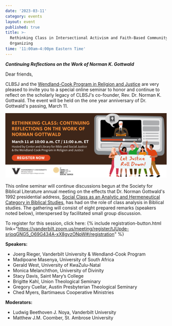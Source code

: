 ```yaml
---
date: '2023-03-11'
category: events
layout: event
published: true
title: >-
  Rethinking Class in Intersectional Activism and Faith-Based Community
  Organizing
time: '11:00am–4:00pm Eastern Time'
---
```

**_Continuing Reflections on the Work of Norman K. Gottwald_**

Dear friends,

CLBSJ and the [Wendland-Cook Program in Religion and Justice](https://www.religionandjustice.org/) are very pleased to invite you to a special online seminar to honor and continue to reflect on the scholarly legacy of CLBSJ's co-founder, Rev. Dr. Norman K. Gottwald. The event will be held on the one year anniversary of Dr. Gottwald's passing, March 11.

<a href="https://vanderbilt.zoom.us/meeting/register/tJUpde-srjoqGNG5_O69G434A-xX8gvzONpW#/registration">
  <img alt="Banner for Rethinking Class event" src="/img/RethinkingClass-March11.png">
</a>

This online seminar will continue discussions begun at the Society for Biblical Literature annual meeting on the effects that Dr. Norman Gottwald's 1992 presidential address, [Social Class as an Analytic and Hermeneutical Category in Biblical Studies](https://www.sbl-site.org/assets/pdfs/presidentialaddresses/JBL112_1_1Gottwald1992.pdf), has had on the role of class analysis in Biblical studies. The gathering will consist of eight prepared remarks (speakers noted below), interspersed by facilitated small group discussion.

To register for this session, click here: {% include registration-button.html link="https://vanderbilt.zoom.us/meeting/register/tJUpde-srjoqGNG5_O69G434A-xX8gvzONpW#/registration" %}

**Speakers:**
- Joerg Rieger, Vanderbilt University & Wendland-Cook Program
- Madipoane Masenya, University of South Africa 
- Gerald West, University of KwaZulu-Natal 
- Monica Melanchthon, University of Divinity
- Stacy Davis, Saint Mary’s College 
- Brigitte Kahl, Union Theological Seminary
- Gregory Cuellar, Austin Presbyterian Theological Seminary
- Ched Myers, Bartimaeus Cooperative Ministries 

**Moderators:**
- Ludwig Beethoven J. Noya, Vanderbilt University
- Matthew J.M. Coomber, St. Ambrose University
